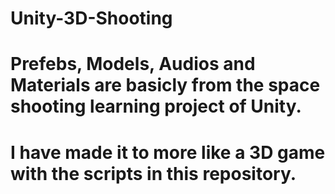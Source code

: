 # Unity-3D-Shooting
# Prefebs, Models, Audios and Materials are basicly from the space shooting learning project of Unity.
# I have made it to more like a 3D game with the scripts in this repository.
